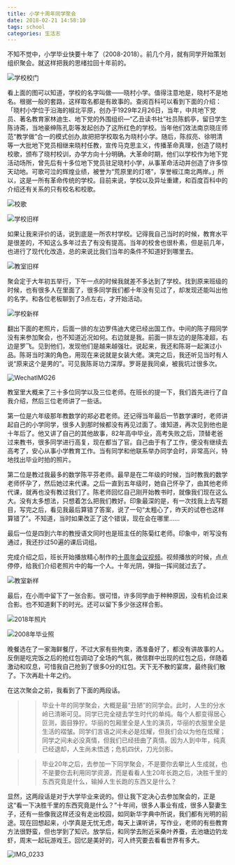 ```yaml
---
title: 小学十周年同学聚会
date: 2018-02-21 14:58:10
tags: school
categories: 生活志
---
```


不知不觉中，小学毕业快要十年了（2008-2018）。前几个月，就有同学开始策划组织聚会。就这样把我的思绪拉回十年前的。

![学校校门](http://media.xiang578.com/WechatIMG21.jpeg)

看上面的图可以知道，学校的名字叫做——晓村小学。值得注意地是，晓村不是地名。根据一般的套路，这样取名都是有故事的。查阅百科可以看到下面的介绍：「晓村小学位于沿海的椒北平原，创办于1929年2月26日，当年，中共地下党员、著名教育家林迪生、地下党的外围组织—“乙丑读书社”社员陈鹤亭，留日学生陈诗斋，当地豪绅陈孔彰等发起创办了这所红色的学校。当年他们效法南京晓庄师范“教学做”合一的模式创办,故把把学校取名为晓村小学。随后，陈叔亮、徐明清等一大批地下党员相继来晓村任教，宣传马克思主义，传播革命真理，创造了晓村校歌，颁布了晓村校训，办学方向十分明确。大革命时期，他们以学校作为地下党活动场所，曾先后有十多位地下党员驻足晓村小学，从事革命活动并创造了许多惊天动地。可歌可泣的辉煌业绩，被誉为“荒原里的灯塔”，享誉椒江南北两岸。」所以，这是一所有革命传统的学校。目前来说，学校以及异址重建，和百度百科中的介绍还有关系的只有校名和校歌。

![校歌](http://media.xiang578.com/WechatIMG23.jpeg)

![学校旧样](http://media.xiang578.com/WechatIMG22.jpeg)

如果让我来评价的话，说到底是一所农村学校。记得我自己当时的时候，教育水平是很差的，不知这么多年过去了有没有提高。当年的校舍也很朴素，但是前几年，也进行了现代化改造，总的来说比我们当年的条件不知道好到哪里去。

![教室旧样](http://media.xiang578.com/WechatIMG20.jpeg)

聚会定于大年初五举行，下午一点的时候我就差不多达到了学校。找到原来班级的时候，也有很多人在里面了，很多同学我们都十年没有见过了，却发现还能叫出他的名字。和各位老板聊到了3点左右，才开始活动。

![学校新样](http://media.xiang578.com/Jietu20180221-194437.jpg)

翻出下面的老照片，后面一排的左边罗伟迪大佬已经出国工作。中间的陈子翔同学没有来参加聚会，也不知道近况如何。右边就是我。前面一排左边的是陈凌超，右边是罗飞。见到他们，发现他们是越来越强壮。说起来，我还和陈哥一起演过小品。陈哥当时演的角色，用现在来说就是女装大佬。演完之后，我还听见当时有人说“原来这个是男的”。可见我陈哥功力深厚。罗哥是我同桌，被我坑过很多次。

![WechatIMG26](http://media.xiang578.com/WechatIMG26.jpeg)

教室里大概来了三十多位同学以及三位老师。在班长的提一下，我们首先进行了自我介绍，然后三位老师讲了一些话。

第一位是六年级那年教数学的郑必君老师。还记得当年最后一节数学课时，老师讲起自己的小学同学，很多人到那时候都没有再见过面了。谁知道，再次见到他也是十年后了。他又讲了自己的其他故事，82年高中毕业，高考失败之后，顶替老爸过来教书，很多同学进行高复，现在都当了官。自己由于有了工作，便没有继续去高考了，安心从事小学教育工作。当有同学和他联系举办同学会时，非常高兴，特地找出毕业时拍的照片。

第二位是教过我最多的数学陈平芬老师。最早是在二年级的时候，当时教我的数学老师怀孕了，然后她过来代课。之后一直到五年级时，她自己怀孕了，由其他老师代课，就再也没有教过我们了。陈老师回忆自己刚开始教书时，就像我们现在这么大。没有太多想法，只想着怎么把我们教好。印象最深的是，有一次找我上去写题目，写完之后，看见我最后算错了答案，说了一句“太粗心了，昨天的试卷也这样算错了”。不知道，当时如果改正了这个错误，现在会在哪里……

最后一位是四到六年的教授语文同时也是班主任的陈菊红老师。印象中，听写没有通过，我还抄过50遍的课后词组。

完成介绍之后，班长开始播放精心制作的[十周年会议视频](http://xiaoying.tv/v/z5qfqz/1/?fromApp=XiaoYing&toApp=wechat&from=groupmessage&isappinstalled=0)。视频播放的时候，点点停停，给我们介绍老照片中的每一个人。十年光阴，弹指一挥间就过去了。

![教室新样](http://media.xiang578.com/WechatIMG17.jpeg)

最后，在小雨中留下了一张合影。很可惜，许多同学由于种种原因，没有机会过来合影。也不知道剩下的时光。还可以留下多少张这样合影。

![2018年照片](http://media.xiang578.com/WechatIMG18.jpeg)

![2008年毕业照](http://media.xiang578.com/WechatIMG27.jpeg)

晚餐选在了一家海鲜餐厅，不过大家有些拘束，酒准备好了，都没有讲故事的人。反倒是吃完饭之后的抢红包调动了全场的气氛，微信群中出现的红包之后，伴随着激动和叹息，可惜我自己抢到了很多0分的红包。天下无不散的宴席，最终我们散了。下次再赴十年之约。

在这次聚会之前，我看到了下面的两段话。

>>毕业十年的同学聚会，大概是最“丑陋”的同学会。此时，人生的分水岭已清晰可见。同学已完全褪去学生时代的单纯。每个人都变得居心叵测，面目狰狞。华丽的包厢里全是人生的演员，华丽的衣服里全是生活的褶皱。同学们言语之间未必是炫耀，但我们会以为他在炫耀；同学之间未必没真情，但我们已经扭曲了真情。因为人到中年，纯真已经退却，人生尚未悟透；危机四伏，刀光剑影。

>>毕业20年之后，去参加一下同学聚会，不是要你去攀比人生成就，也不是要你去利用同学资源，而是看看人生20年长跑之后，决胜千里的东西究竟是什么，输掉人生长跑的东西又是什么？

显然，这两段话是对于大学毕业来说的。但让我下定决心去参加聚会的，正是这“看一下决胜千里的东西究竟是什么？”十年间，很多人事业有成，很多人娶妻生子，还有一些像我这样还没有走出校园，如同新华字典中所说，我们都有光明的前途。现在回想起来，小学真是无忧无虑，每天上课听讲，写作业，老师的有些教育方法很野蛮，但也学到了知识。放学后，和同学去附近采桑叶养蚕，去池塘边钓龙虾，周末一起玩游戏王。回忆是美好的，可人终究要去看看世界有多大。

![IMG_0233](http://media.xiang578.com/IMG_0233.JPG)

